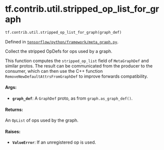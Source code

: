 <div itemscope itemtype="http://developers.google.com/ReferenceObject">
<meta itemprop="name" content="tf.contrib.util.stripped_op_list_for_graph" />
<meta itemprop="path" content="Stable" />
</div>

# tf.contrib.util.stripped_op_list_for_graph

``` python
tf.contrib.util.stripped_op_list_for_graph(graph_def)
```



Defined in [`tensorflow/python/framework/meta_graph.py`](https://www.tensorflow.org/code/tensorflow/python/framework/meta_graph.py).

Collect the stripped OpDefs for ops used by a graph.

This function computes the `stripped_op_list` field of `MetaGraphDef` and
similar protos.  The result can be communicated from the producer to the
consumer, which can then use the C++ function
`RemoveNewDefaultAttrsFromGraphDef` to improve forwards compatibility.

#### Args:

* <b>`graph_def`</b>: A `GraphDef` proto, as from `graph.as_graph_def()`.


#### Returns:

An `OpList` of ops used by the graph.


#### Raises:

* <b>`ValueError`</b>: If an unregistered op is used.